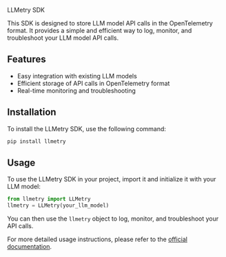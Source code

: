 
LLMetry SDK

This SDK is designed to store LLM model API calls in the OpenTelemetry format. It provides a simple and efficient way to log, monitor, and troubleshoot your LLM model API calls.

## Features

- Easy integration with existing LLM models
- Efficient storage of API calls in OpenTelemetry format
- Real-time monitoring and troubleshooting

## Installation

To install the LLMetry SDK, use the following command:

```bash
pip install llmetry
```

## Usage

To use the LLMetry SDK in your project, import it and initialize it with your LLM model:

```python
from llmetry import LLMetry
llmetry = LLMetry(your_llm_model)
```

You can then use the `llmetry` object to log, monitor, and troubleshoot your API calls.

For more detailed usage instructions, please refer to the [official documentation](https://llmetry.com/docs).

